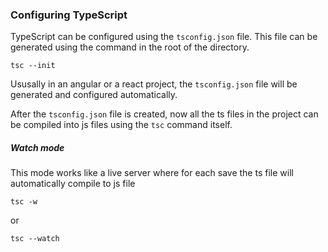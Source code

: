 ### Configuring TypeScript

TypeScript can be configured using the `tsconfig.json` file. This file can be generated using the command in the root of the directory.
```console
tsc --init 
```
Ususally in an angular or a react project, the `tsconfig.json` file will be generated and configured automatically.

After the `tsconfig.json` file is created, now all the ts files in the project can be compiled into js files using the `tsc` command itself.

##### Watch mode

This mode works like a live server where for each save the ts file will automatically compile to js file

```console
tsc -w 
```
or
```console
tsc --watch 
```